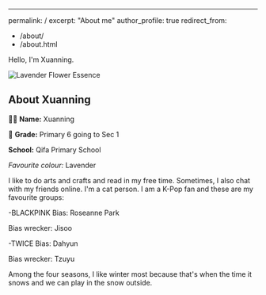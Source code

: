 ---
permalink: /
excerpt: "About me"
author_profile: true
redirect_from: 
  - /about/
  - /about.html




Hello, I'm Xuanning.

![Lavender Flower Essence](https://www.stillpointaromatics.com/image/cache/data/Flower%20Essences/lavender%20flower%20essence%20cropped-554x554.jpg)

## About Xuanning

👩‍🏫 **Name:** Xuanning

🏫 **Grade:** Primary 6 going to Sec 1

 **School:** Qifa Primary School

*Favourite colour:* Lavender

I like to do arts and crafts and read in my free time. Sometimes, I also chat with my friends online. I'm a cat person. I am a K-Pop fan and these are my favourite groups: 

-BLACKPINK
Bias: Roseanne Park

Bias wrecker: Jisoo

-TWICE
Bias: Dahyun

Bias wrecker: Tzuyu

Among the four seasons, I like winter most because that's when the time it snows and we can play in the snow outside.




